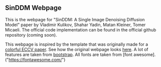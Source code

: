 ## <b>SinDDM Webpage</b>

This is the webpage for "SinDDM: A Single Image Denoising Diffusion Model" paper by Vladimir Kulikov, Shahar Yadin, Matan Kleiner, Tomer Micaeli. 
The official code implementation can be found in the official github repository (coming soon). 

This webpage is inspired by the template that was originally made for a [colorful ECCV paper](http://richzhang.github.io/colorization/). See how the original webpage looks [here](https://richzhang.github.io/webpage-template).
A lot of features are taken from [bootstrap]("https://getbootstrap.com/").
All fonts are taken from [font awesome].("https://fontawesome.com/")
